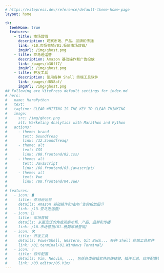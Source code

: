 ```yaml
---
# https://vitepress.dev/reference/default-theme-home-page
layout: home

tk:
  teekHome: true
  features: 
    - title: 市场营销
      description: 观察市场、产品、品牌和传播
      link: /10.市场营销/01.极简市场营销/
      imgUrl: /img/ghost.png
    - title: 亚马逊运营
      description: Amazon 基础操作和广告投放
      link: /pages/b30ff7/
      imgUrl: /img/ghost.png
    - title: 开发工具
      description: 使用各种 Shell 终端工具软件
      link: /pages/d858af/
      imgUrl: /img/ghost.png
## Following are VitePress default settings for index.md
# hero:
#   name: MaraPython
#   text:
#   tagline: CLEAR WRITING IS THE KEY TO CLEAR THINKING
#   image:
#     src: /img/ghost.png
#     alt: Marketing Analytics with Marathon and Python
#   actions:
#     - theme: brand
#       text: Soundfreaq
#       link: /12.Soundfreaq/
#     - theme: alt
#       text: CSS
#       link: /08.frontend/02.css/
#     - theme: alt
#       text: JavaScript
#       link: /08.frontend/03.javascript/
#     - theme: alt
#       text: Vue
#       link: /08.frontend/04.vue/
#
# features:
#   - icon: 🛢️
#     title: 亚马逊运营
#     details: Amazon 基础操作和站内广告的投放细节
#     link: /13.亚马逊运营/
#   - icon: 💨
#     title: 市场营销
#     details: 从更宽泛的角度观察市场、产品、品牌和传播
#     link: /10.市场营销/01.极简市场营销/
#   - icon: 🛠️
#     title: 开发工具
#     details: PowerShell, WezTerm, Git Bash... 各种 Shell 终端工具软件
#     link: /01.terminal/01.Windows Terminal/
#   - icon: 💡
#     title: 软件配置
#     details: Vim, Neovim, ..., 包括各类编辑软件的快捷键、插件汇总、软件配置等
#     link: /03.editor/06.Vim/
---
```

